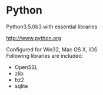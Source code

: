 # Python
Python3.5.0b3 with essential libraries

http://www.python.org

Configured for Win32, Mac OS X, iOS  
Following libraries are included:
- OpenSSL
- zlib
- bz2
- sqlite
